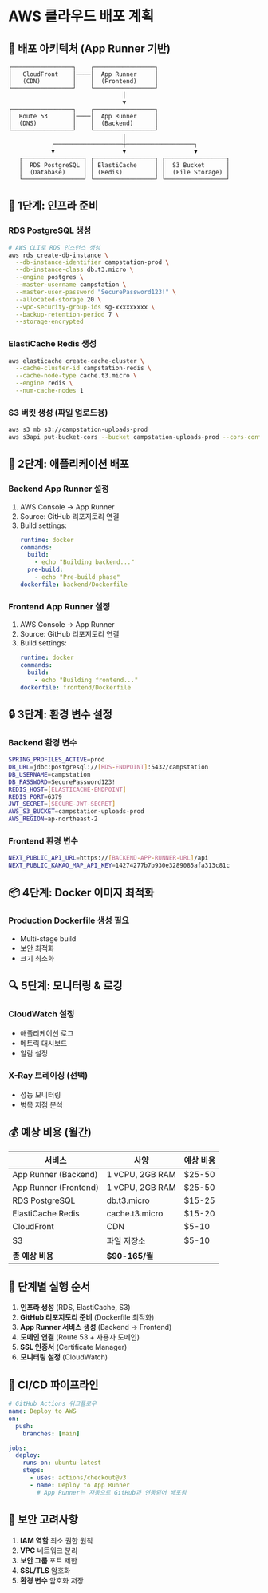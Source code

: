 # AWS 클라우드 배포 계획

## 🎯 배포 아키텍처 (App Runner 기반)

```
┌─────────────────┐    ┌─────────────────┐
│   CloudFront    │────│  App Runner     │
│   (CDN)         │    │  (Frontend)     │
└─────────────────┘    └─────────────────┘
                                │
                                ▼
┌─────────────────┐    ┌─────────────────┐
│  Route 53       │────│  App Runner     │
│  (DNS)          │    │  (Backend)      │
└─────────────────┘    └─────────────────┘
                                │
            ┌───────────────────┼───────────────────┐
            ▼                   ▼                   ▼
   ┌─────────────────┐ ┌─────────────────┐ ┌─────────────────┐
   │  RDS PostgreSQL │ │ ElastiCache     │ │  S3 Bucket      │
   │  (Database)     │ │ (Redis)         │ │  (File Storage) │
   └─────────────────┘ └─────────────────┘ └─────────────────┘
```

## 🔧 1단계: 인프라 준비

### RDS PostgreSQL 생성

```bash
# AWS CLI로 RDS 인스턴스 생성
aws rds create-db-instance \
  --db-instance-identifier campstation-prod \
  --db-instance-class db.t3.micro \
  --engine postgres \
  --master-username campstation \
  --master-user-password "SecurePassword123!" \
  --allocated-storage 20 \
  --vpc-security-group-ids sg-xxxxxxxxx \
  --backup-retention-period 7 \
  --storage-encrypted
```

### ElastiCache Redis 생성

```bash
aws elasticache create-cache-cluster \
  --cache-cluster-id campstation-redis \
  --cache-node-type cache.t3.micro \
  --engine redis \
  --num-cache-nodes 1
```

### S3 버킷 생성 (파일 업로드용)

```bash
aws s3 mb s3://campstation-uploads-prod
aws s3api put-bucket-cors --bucket campstation-uploads-prod --cors-configuration file://cors.json
```

## 🚀 2단계: 애플리케이션 배포

### Backend App Runner 설정

1. AWS Console → App Runner
2. Source: GitHub 리포지토리 연결
3. Build settings:
   ```yaml
   runtime: docker
   commands:
     build:
       - echo "Building backend..."
     pre-build:
       - echo "Pre-build phase"
   dockerfile: backend/Dockerfile
   ```

### Frontend App Runner 설정

1. AWS Console → App Runner
2. Source: GitHub 리포지토리 연결
3. Build settings:
   ```yaml
   runtime: docker
   commands:
     build:
       - echo "Building frontend..."
   dockerfile: frontend/Dockerfile
   ```

## 🔒 3단계: 환경 변수 설정

### Backend 환경 변수

```bash
SPRING_PROFILES_ACTIVE=prod
DB_URL=jdbc:postgresql://[RDS-ENDPOINT]:5432/campstation
DB_USERNAME=campstation
DB_PASSWORD=SecurePassword123!
REDIS_HOST=[ELASTICACHE-ENDPOINT]
REDIS_PORT=6379
JWT_SECRET=[SECURE-JWT-SECRET]
AWS_S3_BUCKET=campstation-uploads-prod
AWS_REGION=ap-northeast-2
```

### Frontend 환경 변수

```bash
NEXT_PUBLIC_API_URL=https://[BACKEND-APP-RUNNER-URL]/api
NEXT_PUBLIC_KAKAO_MAP_API_KEY=14274277b7b930e3289085afa313c81c
```

## 📦 4단계: Docker 이미지 최적화

### Production Dockerfile 생성 필요

- Multi-stage build
- 보안 최적화
- 크기 최소화

## 🔍 5단계: 모니터링 & 로깅

### CloudWatch 설정

- 애플리케이션 로그
- 메트릭 대시보드
- 알람 설정

### X-Ray 트레이싱 (선택)

- 성능 모니터링
- 병목 지점 분석

## 💰 예상 비용 (월간)

| 서비스                | 사양            | 예상 비용 |
| --------------------- | --------------- | --------- |
| App Runner (Backend)  | 1 vCPU, 2GB RAM | $25-50    |
| App Runner (Frontend) | 1 vCPU, 2GB RAM | $25-50    |
| RDS PostgreSQL        | db.t3.micro     | $15-25    |
| ElastiCache Redis     | cache.t3.micro  | $15-20    |
| CloudFront            | CDN             | $5-10     |
| S3                    | 파일 저장소     | $5-10     |
| **총 예상 비용**      | **$90-165/월**  |

## 🎯 단계별 실행 순서

1. **인프라 생성** (RDS, ElastiCache, S3)
2. **GitHub 리포지토리 준비** (Dockerfile 최적화)
3. **App Runner 서비스 생성** (Backend → Frontend)
4. **도메인 연결** (Route 53 + 사용자 도메인)
5. **SSL 인증서** (Certificate Manager)
6. **모니터링 설정** (CloudWatch)

## 🔄 CI/CD 파이프라인

```yaml
# GitHub Actions 워크플로우
name: Deploy to AWS
on:
  push:
    branches: [main]

jobs:
  deploy:
    runs-on: ubuntu-latest
    steps:
      - uses: actions/checkout@v3
      - name: Deploy to App Runner
        # App Runner는 자동으로 GitHub과 연동되어 배포됨
```

## 🚨 보안 고려사항

1. **IAM 역할** 최소 권한 원칙
2. **VPC** 네트워크 분리
3. **보안 그룹** 포트 제한
4. **SSL/TLS** 암호화
5. **환경 변수** 암호화 저장
